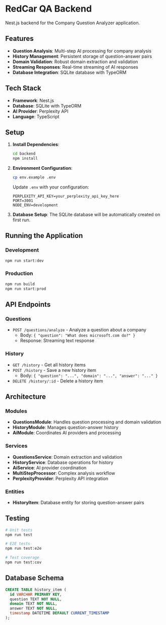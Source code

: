 # RedCar QA Backend

Nest.js backend for the Company Question Analyzer application.

## Features

- **Question Analysis**: Multi-step AI processing for company analysis
- **History Management**: Persistent storage of question-answer pairs
- **Domain Validation**: Robust domain extraction and validation
- **Streaming Responses**: Real-time streaming of AI responses
- **Database Integration**: SQLite database with TypeORM

## Tech Stack

- **Framework**: Nest.js
- **Database**: SQLite with TypeORM
- **AI Provider**: Perplexity API
- **Language**: TypeScript

## Setup

1. **Install Dependencies**:
   ```bash
   cd backend
   npm install
   ```

2. **Environment Configuration**:
   ```bash
   cp env.example .env
   ```
   
   Update `.env` with your configuration:
   ```env
   PERPLEXITY_API_KEY=your_perplexity_api_key_here
   PORT=3001
   NODE_ENV=development
   ```

3. **Database Setup**:
   The SQLite database will be automatically created on first run.

## Running the Application

### Development
```bash
npm run start:dev
```

### Production
```bash
npm run build
npm run start:prod
```

## API Endpoints

### Questions
- `POST /questions/analyze` - Analyze a question about a company
  - Body: `{ "question": "What does microsoft.com do?" }`
  - Response: Streaming text response

### History
- `GET /history` - Get all history items
- `POST /history` - Save a new history item
  - Body: `{ "question": "...", "domain": "...", "answer": "..." }`
- `DELETE /history/:id` - Delete a history item

## Architecture

### Modules
- **QuestionsModule**: Handles question processing and domain validation
- **HistoryModule**: Manages question-answer history
- **AiModule**: Coordinates AI providers and processing

### Services
- **QuestionsService**: Domain extraction and validation
- **HistoryService**: Database operations for history
- **AiService**: AI provider coordination
- **MultiStepProcessor**: Complex analysis workflow
- **PerplexityProvider**: Perplexity API integration

### Entities
- **HistoryItem**: Database entity for storing question-answer pairs

## Testing

```bash
# Unit tests
npm run test

# E2E tests
npm run test:e2e

# Test coverage
npm run test:cov
```

## Database Schema

```sql
CREATE TABLE history_item (
  id VARCHAR PRIMARY KEY,
  question TEXT NOT NULL,
  domain TEXT NOT NULL,
  answer TEXT NOT NULL,
  timestamp DATETIME DEFAULT CURRENT_TIMESTAMP
);
``` 